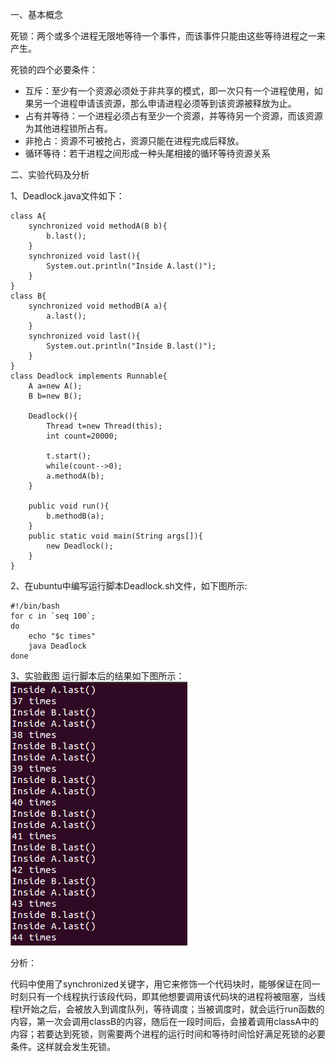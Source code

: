 一、基本概念

死锁：两个或多个进程无限地等待一个事件，而该事件只能由这些等待进程之一来产生。

死锁的四个必要条件：

- 互斥：至少有一个资源必须处于非共享的模式，即一次只有一个进程使用，如果另一个进程申请该资源，那么申请进程必须等到该资源被释放为止。
- 占有并等待：一个进程必须占有至少一个资源，并等待另一个资源，而该资源为其他进程锁所占有。
- 非抢占：资源不可被抢占，资源只能在进程完成后释放。
- 循环等待：若干进程之间形成一种头尾相接的循环等待资源关系

二、实验代码及分析

1、Deadlock.java文件如下：

	class A{
		synchronized void methodA(B b){
			b.last();
		}
		synchronized void last(){
			System.out.println("Inside A.last()");
		}
	}
	class B{
		synchronized void methodB(A a){
			a.last();
		}
		synchronized void last(){
			System.out.println("Inside B.last()");
		}
	}
	class Deadlock implements Runnable{
		A a=new A();
		B b=new B();
	
		Deadlock(){
			Thread t=new Thread(this);
			int count=20000;
		
			t.start();
			while(count-->0);
			a.methodA(b);
		}
	
		public void run(){
			b.methodB(a);
		}
		public static void main(String args[]){
			new Deadlock();
		}
	}
2、在ubuntu中编写运行脚本Deadlock.sh文件，如下图所示:

	#!/bin/bash
	for c in `seq 100`;
	do
		echo "$c times"
		java Deadlock
	done
3、实验截图
运行脚本后的结果如下图所示：
![](https://raw.githubusercontent.com/zhanggx9/ES2016_14353387/master/Deadlock.png)

分析：

代码中使用了synchronized关键字，用它来修饰一个代码块时，能够保证在同一时刻只有一个线程执行该段代码，即其他想要调用该代码块的进程将被阻塞，当线程t开始之后，会被放入到调度队列，等待调度；当被调度时，就会运行run函数的内容，第一次会调用classB的内容，随后在一段时间后，会接着调用classA中的内容；若要达到死锁，则需要两个进程的运行时间和等待时间恰好满足死锁的必要条件。这样就会发生死锁。

